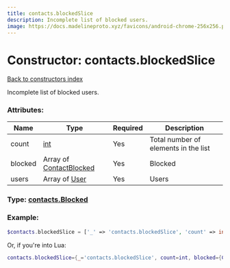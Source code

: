 ```yaml
---
title: contacts.blockedSlice
description: Incomplete list of blocked users.
image: https://docs.madelineproto.xyz/favicons/android-chrome-256x256.png
---
```

# Constructor: contacts.blockedSlice  
[Back to constructors index](index.md)



Incomplete list of blocked users.

### Attributes:

| Name     |    Type       | Required | Description |
|----------|---------------|----------|-------------|
|count|[int](../types/int.md) | Yes|Total number of elements in the list|
|blocked|Array of [ContactBlocked](../types/ContactBlocked.md) | Yes|Blocked|
|users|Array of [User](../types/User.md) | Yes|Users|



### Type: [contacts.Blocked](../types/contacts.Blocked.md)


### Example:

```php
$contacts.blockedSlice = ['_' => 'contacts.blockedSlice', 'count' => int, 'blocked' => [ContactBlocked, ContactBlocked], 'users' => [User, User]];
```  


Or, if you're into Lua:

```lua
contacts.blockedSlice={_='contacts.blockedSlice', count=int, blocked={ContactBlocked}, users={User}}

```


